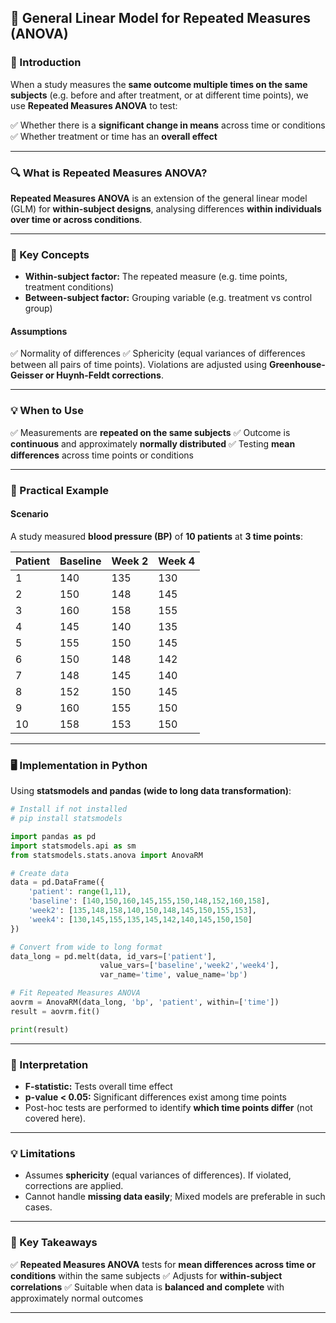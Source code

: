 ## **🧬 General Linear Model for Repeated Measures (ANOVA)**

### **📖 Introduction**

When a study measures the **same outcome multiple times on the same subjects** (e.g. before and after treatment, or at different time points), we use **Repeated Measures ANOVA** to test:

✅ Whether there is a **significant change in means** across time or conditions
✅ Whether treatment or time has an **overall effect**

---

### **🔍 What is Repeated Measures ANOVA?**

**Repeated Measures ANOVA** is an extension of the general linear model (GLM) for **within-subject designs**, analysing differences **within individuals over time or across conditions**.

---

### **📝 Key Concepts**

* **Within-subject factor:** The repeated measure (e.g. time points, treatment conditions)
* **Between-subject factor:** Grouping variable (e.g. treatment vs control group)

#### **Assumptions**

✅ Normality of differences
✅ Sphericity (equal variances of differences between all pairs of time points). Violations are adjusted using **Greenhouse-Geisser or Huynh-Feldt corrections**.

---

### **💡 When to Use**

✅ Measurements are **repeated on the same subjects**
✅ Outcome is **continuous** and approximately **normally distributed**
✅ Testing **mean differences** across time points or conditions

---

### **🔬 Practical Example**

#### **Scenario**

A study measured **blood pressure (BP)** of **10 patients** at **3 time points**:

| **Patient** | **Baseline** | **Week 2** | **Week 4** |
| ----------- | ------------ | ---------- | ---------- |
| 1           | 140          | 135        | 130        |
| 2           | 150          | 148        | 145        |
| 3           | 160          | 158        | 155        |
| 4           | 145          | 140        | 135        |
| 5           | 155          | 150        | 145        |
| 6           | 150          | 148        | 142        |
| 7           | 148          | 145        | 140        |
| 8           | 152          | 150        | 145        |
| 9           | 160          | 155        | 150        |
| 10          | 158          | 153        | 150        |

---

### **🖥️ Implementation in Python**

Using **statsmodels and pandas (wide to long data transformation)**:

```python
# Install if not installed
# pip install statsmodels

import pandas as pd
import statsmodels.api as sm
from statsmodels.stats.anova import AnovaRM

# Create data
data = pd.DataFrame({
    'patient': range(1,11),
    'baseline': [140,150,160,145,155,150,148,152,160,158],
    'week2': [135,148,158,140,150,148,145,150,155,153],
    'week4': [130,145,155,135,145,142,140,145,150,150]
})

# Convert from wide to long format
data_long = pd.melt(data, id_vars=['patient'],
                    value_vars=['baseline','week2','week4'],
                    var_name='time', value_name='bp')

# Fit Repeated Measures ANOVA
aovrm = AnovaRM(data_long, 'bp', 'patient', within=['time'])
result = aovrm.fit()

print(result)
```

---

### **🔑 Interpretation**

* **F-statistic:** Tests overall time effect
* **p-value < 0.05:** Significant differences exist among time points
* Post-hoc tests are performed to identify **which time points differ** (not covered here).

---

### **💡 Limitations**

* Assumes **sphericity** (equal variances of differences). If violated, corrections are applied.
* Cannot handle **missing data easily**; Mixed models are preferable in such cases.

---

### **🎯 Key Takeaways**

✅ **Repeated Measures ANOVA** tests for **mean differences across time or conditions** within the same subjects
✅ Adjusts for **within-subject correlations**
✅ Suitable when data is **balanced and complete** with approximately normal outcomes

---

